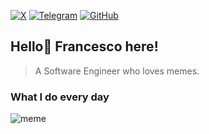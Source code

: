 
[![X](https://img.shields.io/badge/follow%20me%20on%20X-black?style=for-the-badge&logo=x)](https://x.com/franjsco)
[![Telegram](https://img.shields.io/badge/contact%20me%20on%20telegram-black?style=for-the-badge&logo=telegram)](https://t.me/franjsco)
[![GitHub](https://img.shields.io/badge/follow%20me%20on%20github-black?style=for-the-badge&logo=github)](https://github.com/franjsco)

## Hello👋 Francesco here!

> A Software Engineer who loves memes.



### What I do every day

![meme](https://c.tenor.com/9X-I0mcc_OgAAAAC/tenor.gif)

